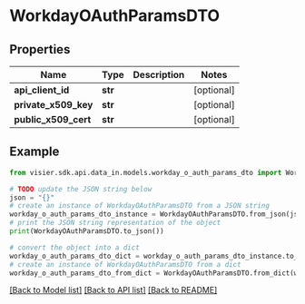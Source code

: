 # WorkdayOAuthParamsDTO


## Properties

Name | Type | Description | Notes
------------ | ------------- | ------------- | -------------
**api_client_id** | **str** |  | [optional] 
**private_x509_key** | **str** |  | [optional] 
**public_x509_cert** | **str** |  | [optional] 

## Example

```python
from visier.sdk.api.data_in.models.workday_o_auth_params_dto import WorkdayOAuthParamsDTO

# TODO update the JSON string below
json = "{}"
# create an instance of WorkdayOAuthParamsDTO from a JSON string
workday_o_auth_params_dto_instance = WorkdayOAuthParamsDTO.from_json(json)
# print the JSON string representation of the object
print(WorkdayOAuthParamsDTO.to_json())

# convert the object into a dict
workday_o_auth_params_dto_dict = workday_o_auth_params_dto_instance.to_dict()
# create an instance of WorkdayOAuthParamsDTO from a dict
workday_o_auth_params_dto_from_dict = WorkdayOAuthParamsDTO.from_dict(workday_o_auth_params_dto_dict)
```
[[Back to Model list]](../README.md#documentation-for-models) [[Back to API list]](../README.md#documentation-for-api-endpoints) [[Back to README]](../README.md)


